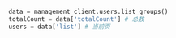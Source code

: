 ```python
data = management_client.users.list_groups()
totalCount = data['totalCount'] # 总数
users = data['list'] # 当前页
```

```csharp
```
